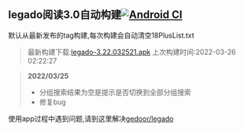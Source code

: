 ## legado阅读3.0自动构建[![Android CI](https://github.com/10bits/gedoor-Build/workflows/Android%20CI/badge.svg)](https://github.com/10bits/gedoor-Build/actions)

默认从最新发布的tag构建,每次构建会自动清空18PlusList.txt

> 最新构建下载:[legado-3.22.032521.apk](https://github.com/xianum/gedoor-Build/releases/download/legado-3.22.032521/legado-3.22.032521.apk) 上次构建时间:2022-03-26 02:22:27
<!--start-->
> **2022/03/25**
> 
> * 分组搜索结果为空是提示是否切换到全部分组搜索
> * 修复bug
<!--end-->
  
使用app过程中遇到问题,请到这里解决[gedoor/legado](https://github.com/gedoor/legado/issues)

